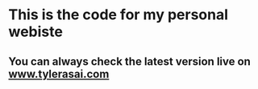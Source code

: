 # This is the code for my personal webiste

## You can always check the latest version live on www.tylerasai.com
